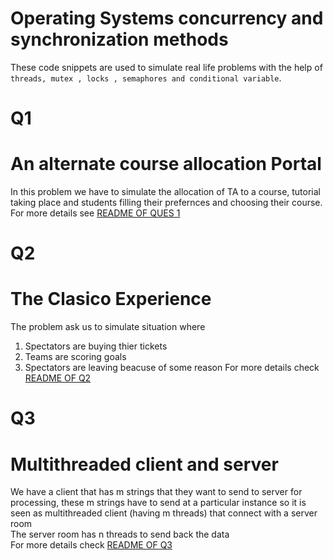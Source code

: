 # Operating Systems concurrency and synchronization methods

These code snippets are used to simulate real life problems with the help of `threads, mutex , locks , semaphores and conditional variable`.<br>

# Q1
# An alternate course allocation Portal
In this problem we have to simulate the allocation of TA to a course, tutorial taking place and students filling their prefernces and choosing their course.<br>
For more details see [README OF QUES 1](./q1/README.md)<br>

# Q2
# The Clasico Experience
The problem ask us to simulate situation where<br>
1. Spectators are buying thier tickets
2. Teams are scoring goals
3. Spectators are leaving beacuse of some reason
For more details check [README OF Q2](./q2/README.md)<br>

# Q3
# Multithreaded client and server
We have a client that has m strings that they want to send to server for processing, these m strings have to send at a particular instance so it is seen as multithreaded client (having m threads) that connect with a server room<br>
The server room has n threads to send back the data<br>
For more details check [README OF Q3](./q3/README.md)<br>